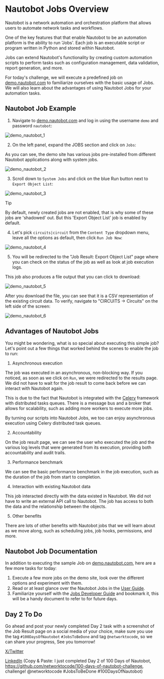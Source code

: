 # Nautobot Jobs Overview

Nautobot is a network automation and orchestration platform that allows users to automate network tasks and workflows. 

One of the key features that that enable Nautobot to be an automation platform is the ability to run 'Jobs'. Each job is an executable script or program written in Python and stored within Nautobot.

Jobs can extend Nautobot's functionality by creating custom automation scripts to perform tasks such as configuration management, data validation, report generation, and more. 

For today's challenge, we will execute a predefined job on [demo.nautobot.com](https://demo.nautobot.com/) to familiarize ourselves with the basic usage of Jobs. We will also learn about the advantages of using Nautobot Jobs for your automation tasks.

## Nautobot Job Example

1. Navigate to [demo.nautobot.com](https://demo.nautobot.com/) and log in using the username ```demo``` and password ```nautobot```:

![demo_nautobot_1](images/demo_nautobot_1.png)

2. On the left panel, expand the JOBS section and click on ```Jobs```: 

As you can see, the demo site has various jobs pre-installed from different Nautobot applications along with system jobs.

![demo_nautobot_2](images/demo_nautobot_2.png)

3. Scroll down to `System Jobs` and click on the blue Run button next to `Export Object List`: 

![demo_nautobot_3](images/demo_nautobot_3.png)

>[!TIP] 
> By default, newly created jobs are not enabled, that is why some of these jobs are 'shadowed' out. But this 'Export Object List' job is enabled by default. 

4. Let's pick `circuits|circuit` from the `Content Type` dropdown menu, leave all the options as default, then click `Run Job Now`:

![demo_nautobot_4](images/demo_nautobot_4.png)

5. You will be redirected to the "Job Result: Export Object List" page where you can check on the status of the job as well as look at job execution logs. 

This job also produces a file output that you can click to download: 

![demo_nautobot_5](images/demo_nautobot_5.png)

After you download the file, you can see that it is a CSV representation of the existing circuit data. To verify, navigate to "CIRCUITS -> Circuits" on the left side of the screen:

![demo_nautobot_6](images/demo_nautobot_6.png)

## Advantages of Nautobot Jobs

You might be wondering, what is so special about executing this simple job? Let's point out a few things that worked behind the scenes to enable the job to run: 

1. Asynchronous execution 

The job was executed in an asynchronous, non-blocking way. If you noticed, as soon as we click on `Run`, we were redirected to the results page. We did not have to wait for the job result to come back before we can interact with Nautobot again. 

This is due to the fact that Nautobot is integrated with the [Celery](https://docs.celeryq.dev/en/stable/getting-started/introduction.html) framework with distributed tasks queues. There is a message bus and a broker that allows for scalability, such as adding more workers to execute more jobs. 

By turning our scripts into Nautobot Jobs, we too can enjoy asynchronous execution using Celery distributed task queues.

2. Accountability

On the job result page, we can see the user who executed the job and the various log levels that were generated from its execution, providing both accountability and audit trails. 

3. Performance benchmark

We can see the basic performance benchmark in the job execution, such as the duration of the job from start to completion. 

4. Interaction with existing Nautobot data

This job interacted directly with the data existed in Nautobot. We did not have to write an external API call to Nautobot. The job has access to both the data and the relationship between the objects. 

5. Other benefits

There are lots of other benefits with Nautobot jobs that we will learn about as we move along, such as scheduling jobs, job hooks, permissions, and more. 

## Nautobot Job Documentation

In addition to executing the sample Job on [demo.nautobot.com](https://demo.nautobot.com), here are a few more tasks for today: 

1. Execute a few more jobs on the demo site, look over the different options and experiment with them. 
2. Read or at least glance over the Nautobot Jobs in the [User Guide](https://docs.nautobot.com/projects/core/en/stable/user-guide/platform-functionality/jobs/). 
3. Familiarize yourself with the [Jobs Developer Guide](https://docs.nautobot.com/projects/core/en/stable/development/jobs/) and bookmark it, this will be a handy document to refer to for future days. 

## Day 2 To Do

Go ahead and post your newly completed Day 2 task with a screenshot of the Job Result page on a social media of your choice, make sure you use the tag `#100DaysOfNautobot` `#JobsToBeDone` and tag `@networktocode`, so we can share your progress, See you tomorrow! 

[X/Twitter](<https://twitter.com/intent/tweet?url=https://github.com/networktocode/100-days-of-nautobot-challenge&text=I+jst+completed+Day+2+of+the+100+days+of+nautobot+challenge+!&hashtags=100DaysOfNautobot,JobsToBeDone>)

[LinkedIn](https://www.linkedin.com/) (Copy & Paste: I just completed Day 2 of 100 Days of Nautobot, https://github.com/networktocode/100-days-of-nautobot-challenge, challenge! @networktocode #JobsToBeDone #100DaysOfNautobot)
